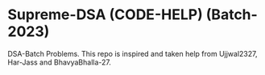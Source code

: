 # Supreme-DSA (CODE-HELP) (Batch-2023)
DSA-Batch Problems. 
This repo is inspired and taken help from Ujjwal2327, Har-Jass and BhavyaBhalla-27.
